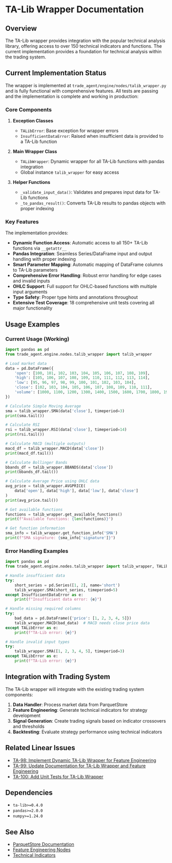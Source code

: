 # TA-Lib Wrapper Documentation

## Overview

The TA-Lib wrapper provides integration with the popular technical analysis library, offering access to over 150 technical indicators and functions. The current implementation provides a foundation for technical analysis within the trading system.

## Current Implementation Status

The wrapper is implemented at `trade_agent/engine/nodes/talib_wrapper.py` and is fully functional with comprehensive features. All tests are passing and the implementation is complete and working in production:

### Core Components

1. **Exception Classes**
   - `TALibError`: Base exception for wrapper errors
   - `InsufficientDataError`: Raised when insufficient data is provided to a TA-Lib function

2. **Main Wrapper Class**
   - `TALibWrapper`: Dynamic wrapper for all TA-Lib functions with pandas integration
   - Global instance `talib_wrapper` for easy access

3. **Helper Functions**
   - `_validate_input_data()`: Validates and prepares input data for TA-Lib functions
   - `_to_pandas_result()`: Converts TA-Lib results to pandas objects with proper indexing

### Key Features

The implementation provides:

- **Dynamic Function Access**: Automatic access to all 150+ TA-Lib functions via `__getattr__`
- **Pandas Integration**: Seamless Series/DataFrame input and output handling with proper indexing
- **Smart Parameter Mapping**: Automatic mapping of DataFrame columns to TA-Lib parameters
- **Comprehensive Error Handling**: Robust error handling for edge cases and invalid inputs
- **OHLC Support**: Full support for OHLC-based functions with multiple input arguments
- **Type Safety**: Proper type hints and annotations throughout
- **Extensive Test Coverage**: 18 comprehensive unit tests covering all major functionality

## Usage Examples

### Current Usage (Working)

```python
import pandas as pd
from trade_agent.engine.nodes.talib_wrapper import talib_wrapper

# Load market data
data = pd.DataFrame({
    'open': [100, 101, 102, 103, 104, 105, 106, 107, 108, 109],
    'high': [105, 106, 107, 108, 109, 110, 111, 112, 113, 114],
    'low': [95, 96, 97, 98, 99, 100, 101, 102, 103, 104],
    'close': [102, 103, 104, 105, 106, 107, 108, 109, 110, 111],
    'volume': [1000, 1100, 1200, 1300, 1400, 1500, 1600, 1700, 1800, 1900]
})

# Calculate Simple Moving Average
sma = talib_wrapper.SMA(data['close'], timeperiod=3)
print(sma.tail())

# Calculate RSI
rsi = talib_wrapper.RSI(data['close'], timeperiod=14)
print(rsi.tail())

# Calculate MACD (multiple outputs)
macd_df = talib_wrapper.MACD(data['close'])
print(macd_df.tail())

# Calculate Bollinger Bands
bbands_df = talib_wrapper.BBANDS(data['close'])
print(bbands_df.tail())

# Calculate Average Price using OHLC data
avg_price = talib_wrapper.AVGPRICE(
    data['open'], data['high'], data['low'], data['close']
)
print(avg_price.tail())

# Get available functions
functions = talib_wrapper.get_available_functions()
print(f"Available functions: {len(functions)}")

# Get function information
sma_info = talib_wrapper.get_function_info('SMA')
print(f"SMA signature: {sma_info['signature']}")
```

### Error Handling Examples

```python
import pandas as pd
from trade_agent.engine.nodes.talib_wrapper import talib_wrapper, TALibError, InsufficientDataError

# Handle insufficient data
try:
    short_series = pd.Series([1, 2], name='short')
    talib_wrapper.SMA(short_series, timeperiod=5)
except InsufficientDataError as e:
    print(f"Insufficient data error: {e}")

# Handle missing required columns
try:
    bad_data = pd.DataFrame({'price': [1, 2, 3, 4, 5]})
    talib_wrapper.MACD(bad_data)  # MACD needs close price data
except TALibError as e:
    print(f"TA-Lib error: {e}")

# Handle invalid input types
try:
    talib_wrapper.SMA([1, 2, 3, 4, 5], timeperiod=3)
except TALibError as e:
    print(f"TA-Lib error: {e}")
```

## Integration with Trading System

The TA-Lib wrapper will integrate with the existing trading system components:

1. **Data Handler**: Process market data from ParquetStore
2. **Feature Engineering**: Generate technical indicators for strategy development
3. **Signal Generation**: Create trading signals based on indicator crossovers and thresholds
4. **Backtesting**: Evaluate strategy performance using technical indicators

## Related Linear Issues

- [TA-98: Implement Dynamic TA-Lib Wrapper for Feature Engineering](https://linear.app/trading-rl-agent/issue/TA-98/implement-dynamic-ta-lib-wrapper-for-feature-engineering)
- [TA-99: Update Documentation for TA-Lib Wrapper and Feature Engineering](https://linear.app/trading-rl-agent/issue/TA-9/update-documentation-for-ta-lib-wrapper-and-feature-engineering)
- [TA-100: Add Unit Tests for TA-Lib Wrapper](https://linear.app/trading-rl-agent/issue/TA-100/add-unit-tests-for-ta-lib-wrapper)

## Dependencies

- `ta-lib>=0.4.0`
- `pandas>=2.0.0`
- `numpy>=1.24.0`

## See Also

- [ParquetStore Documentation](qarquetstore.md)
- [Feature Engineering Nodes](feature_engineering.md)
- [Technical Indicators](technical_indicators.md)
